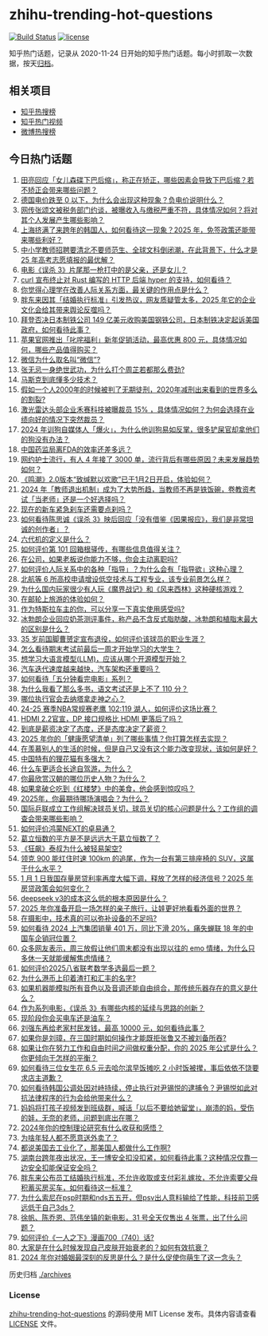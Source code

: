 # zhihu-trending-hot-questions

[![Build Status](https://github.com/justjavac/zhihu-trending-hot-questions/workflows/ci/badge.svg?branch=master)](https://github.com/justjavac/zhihu-trending-hot-questions/actions)
[![license](https://img.shields.io/github/license/justjavac/zhihu-trending-hot-questions)](https://github.com/justjavac/zhihu-trending-hot-questions/blob/master/LICENSE)

知乎热门话题，记录从 2020-11-24
日开始的知乎热门话题。每小时抓取一次数据，按天[归档](./archives)。

## 相关项目

- [知乎热搜榜](https://github.com/justjavac/zhihu-trending-top-search)
- [知乎热门视频](https://github.com/justjavac/zhihu-trending-hot-video)
- [微博热搜榜](https://github.com/justjavac/weibo-trending-hot-search)

## 今日热门话题

<!-- BEGIN -->
<!-- 最后更新时间 Sat Jan 04 2025 21:21:52 GMT+0800 (China Standard Time) -->

1. [田亮回应「女儿森碟下巴后缩」，称正在矫正，哪些因素会导致下巴后缩？若不矫正会带来哪些问题？](https://www.zhihu.com/question/8599667762)
1. [德国电价跌至 0 以下，为什么会出现这种现象？负电价说明什么？](https://www.zhihu.com/question/8616317738)
1. [网传张颂文被税务部门约谈，被曝收入与缴税严重不符，具体情况如何？将对其个人发展产生哪些影响？](https://www.zhihu.com/question/8590899203)
1. [上海挤满了来跨年的韩国人，如何看待这一现象？2025 年，免签政策还能带来哪些利好？](https://www.zhihu.com/question/8621244886)
1. [中小学教师招聘要清北不要师范生、全球文科倒闭潮，在此背景下，什么才是 25 年高考志愿填报的最优解？](https://www.zhihu.com/question/8536938767)
1. [电影《误杀 3》片尾那一枪打中的是父亲，还是女儿？](https://www.zhihu.com/question/8130742953)
1. [curl 宣布终止对 Rust 编写的 HTTP 后端 hyper 的支持，如何看待？](https://www.zhihu.com/question/7830636579)
1. [你觉得心理学在改善人际关系方面，最关键的作用点是什么？](https://www.zhihu.com/question/5901519425)
1. [胖东来因其「结婚执行标准」引发热议，网友质疑管太多，2025 年它的企业文化会给其带来舆论反噬吗？](https://www.zhihu.com/question/8638972870)
1. [拜登否决日本制铁公司 149 亿美元收购美国钢铁公司，日本制铁决定起诉美国政府，如何看待此事？](https://www.zhihu.com/question/8431527853)
1. [苹果官网推出「叱咤福利」新年促销活动，最高优惠 800 元，具体情况如何，哪些产品值得购买？](https://www.zhihu.com/question/8511800242)
1. [微信为什么取名叫“微信”?](https://www.zhihu.com/question/21729048)
1. [张无忌一身绝世武功，为什么打个周芷若都那么费劲?](https://www.zhihu.com/question/8030921689)
1. [马斯克到底懂多少技术？](https://www.zhihu.com/question/623114555)
1. [假如一个人2000年的时候被判了无期徒刑，2020年减刑出来看到的世界多么的割裂?](https://www.zhihu.com/question/8266618208)
1. [激光雷达头部企业禾赛科技被曝裁员 15% ，具体情况如何？为何会选择在业绩向好的情况下突然裁员？](https://www.zhihu.com/question/8506757944)
1. [2024 年训狗自媒体人「爆火」，为什么他训狗易如反掌，很多铲屎官却拿他们的狗没有办法？](https://www.zhihu.com/question/6844097120)
1. [中国药监局离FDA的效率还差多远？](https://www.zhihu.com/question/659310232)
1. [网约护士流行，有人 4 年接了 3000 单，流行背后有哪些原因？未来发展趋势如何？](https://www.zhihu.com/question/8448651433)
1. [《鸣潮》2.0版本“致缄默以欢歌”已于1月2日开启，体验如何？](https://www.zhihu.com/question/8509568201)
1. [2024 年「教师退出机制」成为了大势所趋，当教师不再是铁饭碗，卷教资考试「当老师」还是一个好选择吗？](https://www.zhihu.com/question/8535187820)
1. [现在的新车紧急刹车还需要点刹吗？](https://www.zhihu.com/question/447717535)
1. [如何看待陈思诚《误杀 3》映后回应「没有借鉴《因果报应》，我们是非常坦诚的创作者」？](https://www.zhihu.com/question/8597837094)
1. [六代机的定义是什么？](https://www.zhihu.com/question/8442016138)
1. [如何评价第 101 回箱根驿传，有哪些信息值得关注？](https://www.zhihu.com/question/8515237179)
1. [在公司，如果老板说你能力不够，你会主动离职吗?](https://www.zhihu.com/question/8505644733)
1. [如何评价人际关系中的各种「指导」？为什么会有「指导欲」这种心理？](https://www.zhihu.com/question/8305632078)
1. [北航等 6 所高校申请增设低空技术与工程专业，该专业前景怎么样？](https://www.zhihu.com/question/8298528656)
1. [为什么国内玩家很少有人玩《魔界战记》和《风来西林》这种硬核游戏？](https://www.zhihu.com/question/7371043465)
1. [在邮轮上旅游的体验如何？](https://www.zhihu.com/question/643857992)
1. [作为特斯拉车主的你，可以分享一下真实使用感受吗?](https://www.zhihu.com/question/616358869)
1. [冰勃朗企业回应奶茶测评事件，称产品不含反式脂肪酸，冰勃朗和植脂末最大的区别是什么？](https://www.zhihu.com/question/8630449196)
1. [35 岁前国脚曹赟定宣布退役，如何评价该球员的职业生涯？](https://www.zhihu.com/question/8349404594)
1. [怎么看待期末考试前最后一周才开始学习的大学生？](https://www.zhihu.com/question/8342765707)
1. [想学习大语言模型(LLM)，应该从哪个开源模型开始？](https://www.zhihu.com/question/608820310)
1. [汽车迭代速度越来越快，汽车架构还重要吗？](https://www.zhihu.com/question/8465476886)
1. [如何看待「五分钟看完电影」系列？](https://www.zhihu.com/question/61313877)
1. [为什么我看了那么多书，语文考试还是上不了 110 分？](https://www.zhihu.com/question/8105145306)
1. [哪位执行官会去纳塔拿走神之心？](https://www.zhihu.com/question/8462494965)
1. [24-25 赛季NBA常规赛老鹰 102:119 湖人，如何评价这场比赛？](https://www.zhihu.com/question/8680851834)
1. [HDMI 2.2官宣，DP 接口规格比 HDMI 更落后了吗？](https://www.zhihu.com/question/8537991988)
1. [到底是薪资决定了态度，还是态度决定了薪资？](https://www.zhihu.com/question/8552961869)
1. [2025 年你的「健康愿望清单」列了哪些事情？你打算怎样去实现？](https://www.zhihu.com/question/6772766447)
1. [在羡慕别人的生活的时候，但是自己又没有这个能力改变现状，该如何是好？](https://www.zhihu.com/question/8540745172)
1. [中国特有的狸花猫有多强大？](https://www.zhihu.com/question/423321345)
1. [什么车更适合长途自驾游，为什么？](https://www.zhihu.com/question/509797303)
1. [你最欣赏汉朝的哪位历史人物？为什么？](https://www.zhihu.com/question/582668952)
1. [如果拿破仑吃到《红楼梦》中的美食，他会感到惊叹吗？](https://www.zhihu.com/question/3694288921)
1. [2025年，你最期待哪场演唱会？为什么？](https://www.zhihu.com/question/7180160114)
1. [国际乒联成立工作组解决球员关切，球员关切的核心问题是什么？工作组的调查会带来哪些影响？](https://www.zhihu.com/question/8626032099)
1. [如何评价鸿蒙NEXT的卓易通？](https://www.zhihu.com/question/6499113434)
1. [葛立恒数的平方是不是远远大于葛立恒数了？](https://www.zhihu.com/question/571668734)
1. [《狂飙》泰叔为什么被轻易架空?](https://www.zhihu.com/question/582884066)
1. [领克 900 能扛住时速 100km 的追尾，作为一台有第三排座椅的 SUV，这属于什么水平？](https://www.zhihu.com/question/8630472800)
1. [1 月 1 日我国存量房贷利率再度大幅下调，释放了怎样的经济信号？2025 年房贷政策会如何变化？](https://www.zhihu.com/question/8519684913)
1. [deepseek v3的成本这么低的根本原因是什么？](https://www.zhihu.com/question/8423473404)
1. [2025 年你准备开启一场怎样的亲子旅行，让娃更好地看看外面的世界？](https://www.zhihu.com/question/7176271546)
1. [在摄影中，技术真的可以弥补设备的不足吗?](https://www.zhihu.com/question/7209341261)
1. [如何看待 2024 上汽集团销量 401 万，同比下滑 20%，痛失蝉联 18 年的中国车企销冠位置？](https://www.zhihu.com/question/8442831125)
1. [众多网友表示，周三放假让他们周末都没有出现以往的 emo 情绪，为什么只多休一天就能缓解焦虑情绪？](https://www.zhihu.com/question/8577468131)
1. [如何评价2025八省联考数学多选最后一题？](https://www.zhihu.com/question/8618460195)
1. [为什么港币上印着渣打和汇丰的名字?](https://www.zhihu.com/question/622711945)
1. [如果机器能模拟所有音色以及音调还能自由组合，那传统乐器存在的意义是什么？](https://www.zhihu.com/question/666890968)
1. [作为系列电影，《误杀 3》有哪些内核的延续与思路的创新？](https://www.zhihu.com/question/8522627137)
1. [现阶段你会买电车还是油车？](https://www.zhihu.com/question/1924636440)
1. [刘强东再给老家村民发钱，最高 10000 元，如何看待此事？](https://www.zhihu.com/question/8528739933)
1. [如果你是刘璋，在三国时期如何操作才能既拒张鲁又不被刘备所吞?](https://www.zhihu.com/question/3094518992)
1. [如果让你在努力工作和自由时间之间做权重分配，你的 2025 年公式是什么？你更倾向于怎样的平衡？](https://www.zhihu.com/question/7090780000)
1. [如何看待三位女生花 6.5 元去哈尔滨早饭摊吃 2 小时饭被撵，事后依依不饶要求店主道歉？](https://www.zhihu.com/question/8547979881)
1. [如何看待韩国公调处因对峙持续，停止执行对尹锡悦的逮捕令？尹锡悦如此对抗法律程序的行为会给他带来什么？](https://www.zhihu.com/question/8595217556)
1. [妈妈将打孩子视频发到班级群，喊话「以后不要给她留堂」，崩溃的妈，受伤的娃，无奈的老师，问题到底出在哪？](https://www.zhihu.com/question/8425015279)
1. [2024年你的控制理论研究有什么收获和感悟？](https://www.zhihu.com/question/5826356735)
1. [为啥年轻人都不愿意送外卖了？](https://www.zhihu.com/question/8489181499)
1. [都说美国去工业化了，那美国人都做什么工作啊?](https://www.zhihu.com/question/641603330)
1. [湖南台跨年夜出状况，王一博安全扣没扣紧，如何看待此事？这种情况仅靠一边安全扣能保证安全吗？](https://www.zhihu.com/question/8414402903)
1. [胖东来公布员工结婚执行标准，不允许收取或支付彩礼嫁妆，不允许索要父母积蓄买房买车，如何看待这一标准？](https://www.zhihu.com/question/8612317214)
1. [为什么索尼在psp时期和nds五五开，但psv出人意料输给了性能，科技前卫感远低于自己3ds？](https://www.zhihu.com/question/7540905596)
1. [徐帆、陈乔恩、范伟坐镇的新电影，31 号全天仅售出 4 张票，出了什么问题？](https://www.zhihu.com/question/8453050064)
1. [如何评价《一人之下》漫画700（740）话?](https://www.zhihu.com/question/8554004349)
1. [大家是在什么时候发现自己皮肤开始衰老的？如何有效抗衰？](https://www.zhihu.com/question/2813083268)
1. [2024 年你对婚姻最深刻的反思是什么？是什么促使你萌生了这一念头？](https://www.zhihu.com/question/6752296932)

<!-- END -->

历史归档 [./archives](./archives)

### License

[zhihu-trending-hot-questions](https://github.com/justjavac/zhihu-trending-hot-questions)
的源码使用 MIT License 发布。具体内容请查看 [LICENSE](./LICENSE) 文件。
